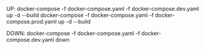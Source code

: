 UP:
docker-compose -f docker-compose.yaml -f docker-compose.dev.yaml up -d --build
docker-compose -f docker-compose.yaml -f docker-compose.prod.yaml up -d --build

DOWN:
docker-compose -f docker-compose.yaml -f docker-compose.dev.yaml down
